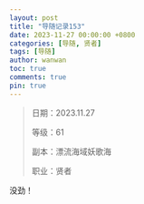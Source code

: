 ```yaml
---
layout: post
title: "导随记录153"
date: 2023-11-27 00:00:00 +0800
categories: [导随, 贤者]
tags: [导随]
author: wanwan
toc: true
comments: true
pin: true
---
```

> 日期：2023.11.27
>
> 等级：61
>
> 副本：漂流海域妖歌海
>
> 职业：贤者

没劲！